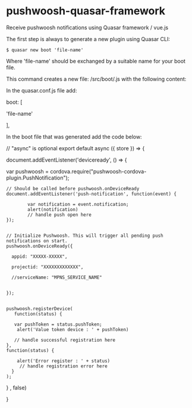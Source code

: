 # pushwoosh-quasar-framework
Receive pushwoosh notifications using Quasar framework / vue.js



The first step is always to generate a new plugin using Quasar CLI:

    $ quasar new boot 'file-name'

Where 'file-name' should be exchanged by a suitable name for your boot file.

This command creates a new file: /src/boot/<name>.js with the following content:
  
In the quasar.conf.js file add:

boot: [

'file-name'

],


In the boot file that was generated add the code below:



// "async" is optional
export default async ({ store }) => {  
  
 document.addEventListener('deviceready', () => {

     

 var pushwoosh = cordova.require("pushwoosh-cordova-plugin.PushNotification");

    // Should be called before pushwoosh.onDeviceReady
    document.addEventListener('push-notification', function(event) {

            var notification = event.notification; 
            alert(notification)
            // handle push open here
    });


    // Initialize Pushwoosh. This will trigger all pending push notifications on start.
    pushwoosh.onDeviceReady({

      appid: "XXXXX-XXXXX",

      projectid: "XXXXXXXXXXXXX", 

      //serviceName: "MPNS_SERVICE_NAME" 


    });


    pushwoosh.registerDevice(
       function(status) {

       var pushToken = status.pushToken;
        alert('Value token device : ' + pushToken)

       // handle successful registration here
    },
    function(status) {

        alert('Error register : ' + status)
         // handle registration error here
      }
    );
    
  } , false)
    
}      


     

